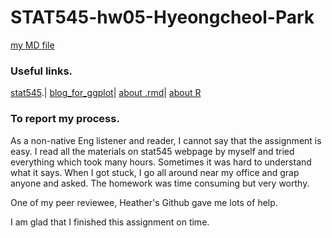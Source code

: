 # STAT545-hw05-Hyeongcheol-Park

[my MD file](https://github.com/aiod01/STAT545-hw-Hyeongcheol-Park/blob/master/Hw05/hw05.md)
### Useful links.
[stat545](https://stat545.com/cm007-notes_and_exercises.html).|
[blog_for_ggplot](http://www.dodomira.com/2016/03/18/ggplot2-기초/)|
[about .rmd](https://www.rstudio.com/wp-content/uploads/2015/02/rmarkdown-cheatsheet.pdf)|
[about R](https://www.rdocumentation.org/packages/base/versions/3.4.1/topics/unique)
  

### To report my process.

  As a non-native Eng listener and reader, I cannot say that the assignment is easy. 
I read all the materials on stat545 webpage by myself and tried everything which took many hours. Sometimes it was hard to understand what it says.
When I got stuck, I go all around near my office and grap anyone and asked. The homework was time consuming but very worthy.

One of my peer reviewee, Heather's Github gave me lots of help.


  I am glad that I finished this assignment on time. 







